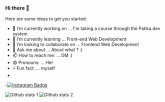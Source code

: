 ### Hi there 👋

Here are some ideas to get you started:

- 🔭 I’m currently working on ... I'm taking a course through the Patika.dev system
- 🌱 I’m currently learning ... Front-end Web Development
- 👯 I’m looking to collaborate on ... Frontend Web Development
- 💬 Ask me about ... About what ? :)
- 📫 How to reach me: ... DM :)
- 😄 Pronouns: ... Her
- ⚡ Fun fact: ... myself
-
-[![Instagram Badge](https://img.shields.io/badge/-Instagram-C13584?style=flat-quare&labelColor=C13584&logo=instagram&logoColor=white&link=link)](https://www.instagram.com/enesskplnn/) 

![Github stats 1](https://github-readme-stats.vercel.app/api?username=enesskplnn&show_icons=true&theme=gradient) 
![Github stats 2](https://github-readme-stats.vercel.app/api?username=enesskplnn&show_icons=true&theme=radical)
